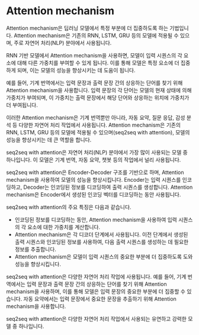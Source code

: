 # Attention mechanism

Attention mechanism은 딥러닝 모델에서 특정 부분에 더 집중하도록 하는 기법입니다. Attention mechanism은 기존의 RNN, LSTM, GRU 등의 모델에 적용될 수 있으며, 주로 자연어 처리(NLP) 분야에서 사용됩니다.

RNN 기반 모델에서 Attention mechanism을 사용하면, 모델이 입력 시퀀스의 각 요소에 대해 다른 가중치를 부여할 수 있게 됩니다. 이를 통해 모델은 특정 요소에 더 집중하게 되며, 이는 모델의 성능을 향상시키는 데 도움이 됩니다.

예를 들어, 기계 번역에서는 입력 문장과 출력 문장 간의 상응하는 단어를 찾기 위해 Attention mechanism을 사용합니다. 입력 문장의 각 단어는 모델의 현재 상태에 의해 가중치가 부여되며, 이 가중치는 출력 문장에서 해당 단어와 상응하는 위치에 가중치가 더 부여됩니다.

이러한 Attention mechanism은 기계 번역뿐만 아니라, 자동 요약, 질문 응답, 감성 분석 등 다양한 자연어 처리 작업에서 사용됩니다. Attention mechanism은 기존의 RNN, LSTM, GRU 등의 모델에 적용될 수 있으며(seq2seq with attention), 모델의 성능을 향상시키는 데 큰 역할을 합니다.

seq2seq with attention은 자연어 처리(NLP) 분야에서 가장 많이 사용되는 모델 중 하나입니다. 이 모델은 기계 번역, 자동 요약, 챗봇 등의 작업에서 널리 사용됩니다.

seq2seq with attention은 Encoder-Decoder 구조를 기반으로 하며, Attention mechanism을 사용하여 모델의 성능을 향상시킵니다. Encoder는 입력 시퀀스를 인코딩하고, Decoder는 인코딩된 정보를 디코딩하여 출력 시퀀스를 생성합니다. Attention mechanism은 Encoder에서 생성된 인코딩 벡터를 디코딩하는 동안 사용됩니다.

seq2seq with attention의 주요 특징은 다음과 같습니다.

- 인코딩된 정보를 디코딩하는 동안, Attention mechanism을 사용하여 입력 시퀀스의 각 요소에 대한 가중치를 계산합니다.
- Attention mechanism은 각 디코더 단계에서 사용됩니다. 이전 단계에서 생성된 출력 시퀀스와 인코딩된 정보를 사용하여, 다음 출력 시퀀스를 생성하는 데 필요한 정보를 추출합니다.
- Attention mechanism은 모델이 입력 시퀀스의 중요한 부분에 더 집중하도록 도와 성능을 향상시킵니다.

seq2seq with attention은 다양한 자연어 처리 작업에 사용됩니다. 예를 들어, 기계 번역에서는 입력 문장과 출력 문장 간의 상응하는 단어를 찾기 위해 Attention mechanism을 사용하며, 이를 통해 모델은 입력 문장의 중요한 부분에 더 집중할 수 있습니다. 자동 요약에서는 입력 문장에서 중요한 문장을 추출하기 위해 Attention mechanism을 사용합니다.

seq2seq with attention은 다양한 자연어 처리 작업에서 사용되는 유연하고 강력한 모델 중 하나입니다.
